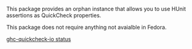This package provides an orphan instance that allows you to use HUnit
assertions as QuickCheck properties.

This package does not require anything not avaialble in Fedora.

[ghc-quickcheck-io status](https://copr.fedorainfracloud.org/coprs/dshea/bdcs-haskell-deps/package/ghc-quickcheck-io/status_image/last_build.png)
